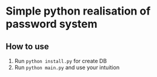Simple python realisation of password system
============================================

How to use
----------

1. Run `python install.py` for create DB
2. Run `python main.py` and use your intuition
